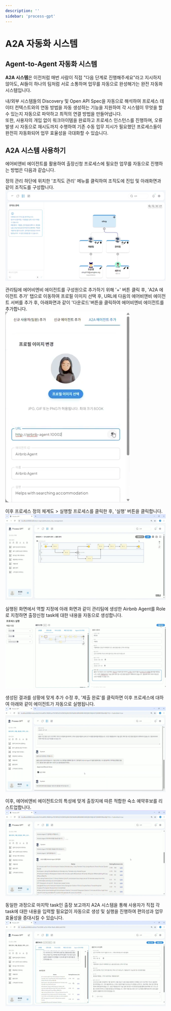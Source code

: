 ```yaml
---
description: ''
sidebar: 'process-gpt'
---
```


# A2A 자동화 시스템

## Agent-to-Agent 자동화 시스템

**A2A 시스템**은 이전처럼 매번 사람이 직접 "다음 단계로 진행해주세요"라고 지시하지 않아도, AI들이 하나의 팀처럼 서로 소통하며 업무를 자동으로 완성해가는 완전 자동화 시스템입니다.

내/외부 시스템들의 Discovery 및 Open API Spec을 자동으로 해석하여 프로세스 데이터 컨텍스트와의 연동 방법을 자동 생성하는 기능을 지원하여 각 시스템이 무엇을 할 수 있는지 자동으로 파악하고 최적의 연결 방법을 만들어냅니다. <br>
또한, 사용자의 개입 없이 워크아이템을 완료하고 프로세스 인스턴스를 진행하며, 오류 발생 시 자동으로 재시도까지 수행하여 기존 수동 업무 지시가 필요했던 프로세스들이 완전히 자동화되어 업무 효율성을 극대화할 수 있습니다.


## A2A 시스템 사용하기

에어비앤비 에이전트를 활용하여 출장신청 프로세스에 필요한 업무를 자동으로 진행하는 방법은 다음과 같습니다.<br>

정의 관리 하단에 위치한 '조직도 관리' 메뉴를 클릭하여 조직도에 진입 및 아래화면과 같이 조직도를 구성합니다.<br>
![](../../uengine-image/process-gpt/a2a-system/0-1.조직도관리.png)

관리팀에 에어비엔비 에이전트를 구성원으로 추가하기 위해 '+' 버튼 클릭 후, 'A2A 에이전트 추가' 탭으로 이동하여 프로필 이미지 선택 후, URL에 다음의 에어비앤비 에이전트 서버를 추가 후, 아래화면과 같이 '다운로드'버튼을 클릭하여 에어비엔비 에이전트를 추가합니다. <br>
![](../../uengine-image/process-gpt/a2a-system/0-2.에어비엔비에이전트추가.png)

이후 프로세스 정의 체계도 > 실행할 프로세스를 클릭한 후, '실행' 버튼을 클릭합니다. <br>
![](../../uengine-image/process-gpt/a2a-system/1.출장관리프로세스.png)

실행된 화면에서 역할 지정에 아래 화면과 같이 관리팀에 생성한 Airbnb Agent를 Role로 지정하면 출장신청 task에 대한 내용을 자동으로 생성합니다. <br>
![](../../uengine-image/process-gpt/a2a-system/2.출장신청자동화.png)

생성된 결과를 상황에 맞게 추가 수정 후, '제출 완료'를 클릭하면 이후 프로세스에 대하여 아래와 같이 에이전트가 자동으로 실행됩니다. <br>
![](../../uengine-image/process-gpt/a2a-system/3.출장승인자동실행.png)

이후, 에어비앤비 에이전트으의 특성에 맞게 출장지에 따른 적합한 숙소 예약후보를 리스트업합니다. <br>
![](../../uengine-image/process-gpt/a2a-system/4.에어비앤비.png)

동일한 과정으로 마지막 task인 출장 보고까지 A2A 시스템을 통해 사용자가 직접 각 task에 대한 내용을 입력할 필요없이 자동으로 생성 및 실행을 진행하여 편의성과 업무 효율성을 증대시킬 수 있습니다. <br>
![](../../uengine-image/process-gpt/a2a-system/6.출장보고.png)